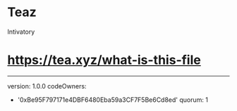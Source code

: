 # Teaz
Intivatory
# https://tea.xyz/what-is-this-file
---
version: 1.0.0
codeOwners:
  - '0xBe95F797171e4DBF6480Eba59a3CF7F5Be6Cd8ed'
quorum: 1
